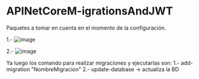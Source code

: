 # APINetCoreM-igrationsAndJWT

Paquetes a tomar en cuenta en el momento de la configuración.

1.- ![image](https://github.com/carlosc1211/APINetCoreM-igrationsAndJWT/assets/29385463/eadc0552-ca41-4acd-8c36-cb7073ee7eff)


2.- ![image](https://github.com/carlosc1211/APINetCoreM-igrationsAndJWT/assets/29385463/ccf9683d-bdc1-4bc4-a1df-5be90530b242)

Ya luego los comando para realizar migraciones y ejecutarlas son:
1.- add-migration "NombreMigracion"
2.- update-database -> actualiza la BD

